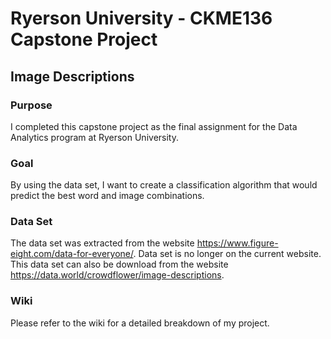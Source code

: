 # Ryerson University - CKME136 Capstone Project
## Image Descriptions

### Purpose
I completed this capstone project as the final assignment for the Data Analytics program at Ryerson University.

### Goal
By using the data set, I want to create a classification algorithm that would predict the best word and image combinations.

### Data Set 
The data set was extracted from the website https://www.figure-eight.com/data-for-everyone/. Data set is no longer on the current website. This data set can also be download from the website https://data.world/crowdflower/image-descriptions. 

### Wiki
Please refer to the wiki for a detailed breakdown of my project.
